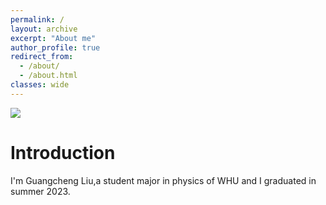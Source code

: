```yaml
---
permalink: /
layout: archive
excerpt: "About me"
author_profile: true
redirect_from: 
  - /about/
  - /about.html
classes: wide
---
```


<img src="/Homepage/images/banner.jpg">

# Introduction

I'm Guangcheng Liu,a student major in physics of WHU and I graduated in summer 2023.



